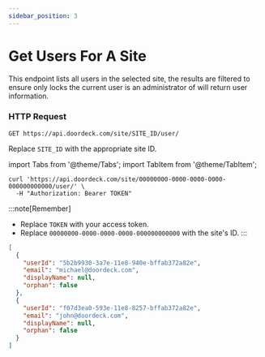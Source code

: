 ```yaml
---
sidebar_position: 3
---
```


# Get Users For A Site

This endpoint lists all users in the selected site, the results are filtered to ensure only locks the current user is an
administrator of will return user information.

### HTTP Request

`GET https://api.doordeck.com/site/SITE_ID/user/`

Replace `SITE_ID` with the appropriate site ID.

import Tabs from '@theme/Tabs';
import TabItem from '@theme/TabItem';

<Tabs>
<TabItem value="request" label="Request">

```shell showLineNumbers title="CURL"
curl 'https://api.doordeck.com/site/00000000-0000-0000-0000-000000000000/user/' \
  -H "Authorization: Bearer TOKEN"
```

:::note[Remember]
* Replace `TOKEN` with your access token.
* Replace `00000000-0000-0000-0000-000000000000` with the site's ID.
:::

</TabItem>
<TabItem value="response" label="Response">

```json showLineNumbers title="JSON"
[
  {
    "userId": "5b2b9930-3a7e-11e8-940e-bffab372a82e",
    "email": "michael@doordeck.com",
    "displayName": null,
    "orphan": false
  },
  {
    "userId": "f07d3ea0-593e-11e8-8257-bffab372a82e",
    "email": "john@doordeck.com",
    "displayName": null,
    "orphan": false
  }
]
```

</TabItem>
</Tabs>
